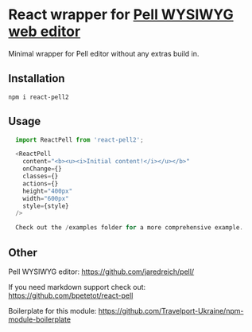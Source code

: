 # React wrapper for [Pell WYSIWYG web editor](https://github.com/jaredreich/pell/)

Minimal wrapper for Pell editor without any extras build in.

## Installation
```npm i react-pell2```

## Usage

```javascript
  import ReactPell from 'react-pell2';

  <ReactPell
    content="<b><u><i>Initial content!</i></u></b>"
    onChange={}
    classes={}
    actions={}
    height="400px"
    width="600px"
    style={style}
  />

  Check out the /examples folder for a more comprehensive example.
```

## Other

Pell WYSIWYG editor: https://github.com/jaredreich/pell/

If you need markdown support check out: https://github.com/bpetetot/react-pell

Boilerplate for this module: https://github.com/Travelport-Ukraine/npm-module-boilerplate
